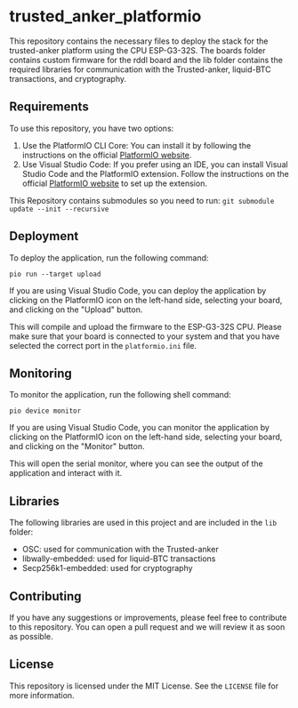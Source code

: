 # trusted_anker_platformio

This repository contains the necessary files to deploy the stack for the trusted-anker platform using the CPU ESP-G3-32S. The boards folder contains custom firmware for the rddl board and the lib folder contains the required libraries for communication with the Trusted-anker, liquid-BTC transactions, and cryptography.

## Requirements

To use this repository, you have two options:

1. Use the PlatformIO CLI Core: You can install it by following the instructions on the official [PlatformIO website](https://docs.platformio.org/en/latest/core/installation.html).
2. Use Visual Studio Code: If you prefer using an IDE, you can install Visual Studio Code and the PlatformIO extension. Follow the instructions on the official [PlatformIO website](https://docs.platformio.org/en/latest/integration/ide/vscode.html) to set up the extension.

This Repository contains submodules so you need to run:
```git submodule update --init --recursive```

## Deployment

To deploy the application, run the following command:

```pio run --target upload```

If you are using Visual Studio Code, you can deploy the application by clicking on the PlatformIO icon on the left-hand side, selecting your board, and clicking on the "Upload" button.

This will compile and upload the firmware to the ESP-G3-32S CPU. Please make sure that your board is connected to your system and that you have selected the correct port in the `platformio.ini` file.

## Monitoring

To monitor the application, run the following shell command:

```pio device monitor```

If you are using Visual Studio Code, you can monitor the application by clicking on the PlatformIO icon on the left-hand side, selecting your board, and clicking on the "Monitor" button.

This will open the serial monitor, where you can see the output of the application and interact with it.

## Libraries

The following libraries are used in this project and are included in the `lib` folder:

- OSC: used for communication with the Trusted-anker
- libwally-embedded: used for liquid-BTC transactions
- Secp256k1-embedded: used for cryptography

## Contributing

If you have any suggestions or improvements, please feel free to contribute to this repository. You can open a pull request and we will review it as soon as possible.

## License

This repository is licensed under the MIT License. See the `LICENSE` file for more information.
